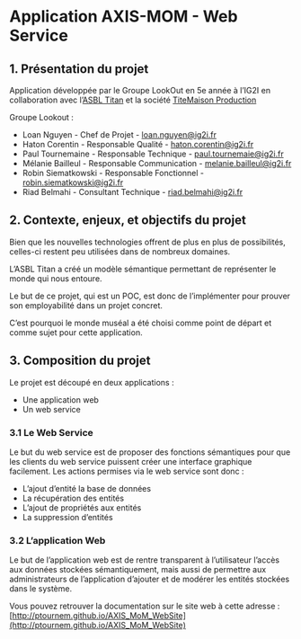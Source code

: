 # Application AXIS-MOM - Web Service

## 1. Présentation du projet 
Application développée par le Groupe LookOut en 5e année à l’IG2I en collaboration avec l’[ASBL Titan](http://www.titan.be) et la société [TiteMaison Production](http://www.titemaisonproduction.com/)

Groupe Lookout :
    
* Loan Nguyen - Chef de Projet - [loan.nguyen@ig2i.fr](mailto:loan.nguyen@ig2i.fr)
* Haton Corentin - Responsable Qualité - [haton.corentin@ig2i.fr](mailto:haton.corentin@ig2i.fr)
* Paul Tournemaine - Responsable Technique - [paul.tournemaie@ig2i.fr](mailto:paul.tournemaie@ig2i.fr)
* Mélanie Bailleul - Responsable Communication - [melanie.bailleul@ig2i.fr](mailto:melanie.bailleul@ig2i.fr)
* Robin Siematkowski - Responsable Fonctionnel - [robin.siematkowski@ig2i.fr](mailto:robin.siematkowski@ig2i.fr)
* Riad Belmahi - Consultant Technique - [riad.belmahi@ig2i.fr](mailto:riad.belmahi@ig2i.fr)

## 2. Contexte, enjeux, et objectifs du projet 

Bien que les nouvelles technologies offrent de plus en plus de possibilités, celles-ci restent peu utilisées dans de nombreux domaines. 

L’ASBL Titan a créé un modèle sémantique permettant de représenter le monde qui nous entoure. 

Le but de ce projet, qui est un POC, est donc de l’implémenter pour prouver son employabilité dans un projet concret.

C’est pourquoi le monde muséal a été choisi comme point de départ et comme sujet pour cette application. 

## 3. Composition du projet

Le projet est découpé en deux applications : 

* Une application web
* Un web service 

### 3.1 Le Web Service 

Le but du web service est de proposer des fonctions sémantiques pour que les clients du web service puissent créer une interface graphique facilement. 
Les actions permises via le web service sont donc :

* L’ajout d’entité la base de données 
* La récupération des entités
* L’ajout de propriétés aux entités 
* La suppression d’entités

### 3.2 L’application Web 

Le but de l’application web est de rentre transparent à l’utilisateur l’accès aux données stockées sémantiquement, mais aussi de permettre aux administrateurs de l’application 
d’ajouter et de modérer les entités stockées dans le système.

Vous pouvez retrouver la documentation sur le site web à cette adresse : [http://ptournem.github.io/AXIS_MoM_WebSite](http://ptournem.github.io/AXIS_MoM_WebSite)









